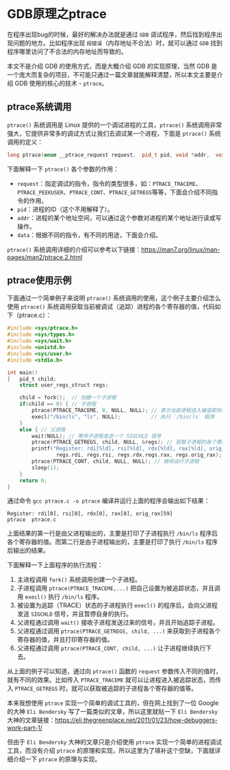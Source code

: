 # GDB原理之ptrace

在程序出现bug的时候，最好的解决办法就是通过 `GDB` 调试程序，然后找到程序出现问题的地方。比如程序出现 `段错误`（内存地址不合法）时，就可以通过 `GDB` 找到程序哪里访问了不合法的内存地址而导致的。

本文不是介绍 GDB 的使用方式，而是大概介绍 GDB 的实现原理，当然 GDB 是一个庞大而复杂的项目，不可能只通过一篇文章就能解释清楚，所以本文主要是介绍 GDB 使用的核心的技术 - `ptrace`。

## ptrace系统调用

`ptrace()` 系统调用是 Linux 提供的一个调试进程的工具，`ptrace()` 系统调用非常强大，它提供非常多的调试方式让我们去调试某一个进程，下面是 `ptrace()` 系统调用的定义：

```cpp
long ptrace(enum __ptrace_request request,  pid_t pid, void *addr,  void *data);
```

下面解释一下 `ptrace()` 各个参数的作用：

*   `request`：指定调试的指令，指令的类型很多，如：`PTRACE_TRACEME`、`PTRACE_PEEKUSER`、`PTRACE_CONT`、`PTRACE_GETREGS`等等，下面会介绍不同指令的作用。
*   `pid`：进程的ID（这个不用解释了）。
*   `addr`：进程的某个地址空间，可以通过这个参数对进程的某个地址进行读或写操作。
*   `data`：根据不同的指令，有不同的用途，下面会介绍。

`ptrace()` 系统调用详细的介绍可以参考以下链接：https://man7.org/linux/man-pages/man2/ptrace.2.html

## ptrace使用示例

下面通过一个简单例子来说明 `ptrace()` 系统调用的使用，这个例子主要介绍怎么使用 `ptrace()` 系统调用获取当前被调试（追踪）进程的各个寄存器的值，代码如下（ptrace.c）：

```c
#include <sys/ptrace.h>
#include <sys/types.h>
#include <sys/wait.h>
#include <unistd.h>
#include <sys/user.h>
#include <stdio.h>

int main()
{   pid_t child;
    struct user_regs_struct regs;

    child = fork();  // 创建一个子进程
    if(child == 0) { // 子进程
        ptrace(PTRACE_TRACEME, 0, NULL, NULL); // 表示当前进程进入被追踪状态
        execl("/bin/ls", "ls", NULL);          // 执行 `/bin/ls` 程序
    } 
    else { // 父进程
        wait(NULL); // 等待子进程发送一个 SIGCHLD 信号
        ptrace(PTRACE_GETREGS, child, NULL, &regs); // 获取子进程的各个寄存器的值
        printf("Register: rdi[%ld], rsi[%ld], rdx[%ld], rax[%ld], orig_rax[%ld]\n",
                regs.rdi, regs.rsi, regs.rdx,regs.rax, regs.orig_rax); // 打印寄存器的值
        ptrace(PTRACE_CONT, child, NULL, NULL); // 继续运行子进程
        sleep(1);
    }
    return 0;
}
```

通过命令 `gcc ptrace.c -o ptrace` 编译并运行上面的程序会输出如下结果：

```shell
Register: rdi[0], rsi[0], rdx[0], rax[0], orig_rax[59]
ptrace  ptrace.c
```

上面结果的第一行是由父进程输出的，主要是打印了子进程执行 `/bin/ls` 程序后各个寄存器的值。而第二行是由子进程输出的，主要是打印了执行 `/bin/ls` 程序后输出的结果。

下面解释一下上面程序的执行流程：

1.  主进程调用 `fork()` 系统调用创建一个子进程。
2.  子进程调用 `ptrace(PTRACE_TRACEME,...)` 把自己设置为被追踪状态，并且调用 `execl()` 执行 `/bin/ls` 程序。
3.  被设置为追踪（TRACE）状态的子进程执行 `execl()` 的程序后，会向父进程发送 `SIGCHLD` 信号，并且暂停自身的执行。
4.  父进程通过调用 `wait()` 接收子进程发送过来的信号，并且开始追踪子进程。
5.  父进程通过调用 `ptrace(PTRACE_GETREGS, child, ...)` 来获取到子进程各个寄存器的值，并且打印寄存器的值。
6.  父进程通过调用 `ptrace(PTRACE_CONT, child, ...)` 让子进程继续执行下去。

从上面的例子可以知道，通过向 `ptrace()` 函数的 `request` 参数传入不同的值时，就有不同的效果。比如传入 `PTRACE_TRACEME` 就可以让进程进入被追踪状态，而传入 `PTRACE_GETREGS` 时，就可以获取被追踪的子进程各个寄存器的值等。

本来我想使用 `ptrace` 实现一个简单的调试工具的，但在网上找到了一位 Google 的大神 `Eli Bendersky` 写了一篇类似的文章，所以这里就贴一下 `Eli Bendersky` 大神的文章链接：https://eli.thegreenplace.net/2011/01/23/how-debuggers-work-part-1/

但由于 `Eli Bendersky` 大神的文章只是介绍使用 `ptrace` 实现一个简单的进程调试工具，而没有介绍 `ptrace` 的原理和实现，所以这里为了填补这个空缺，下面就详细介绍一下 `ptrace` 的原理与实现。

